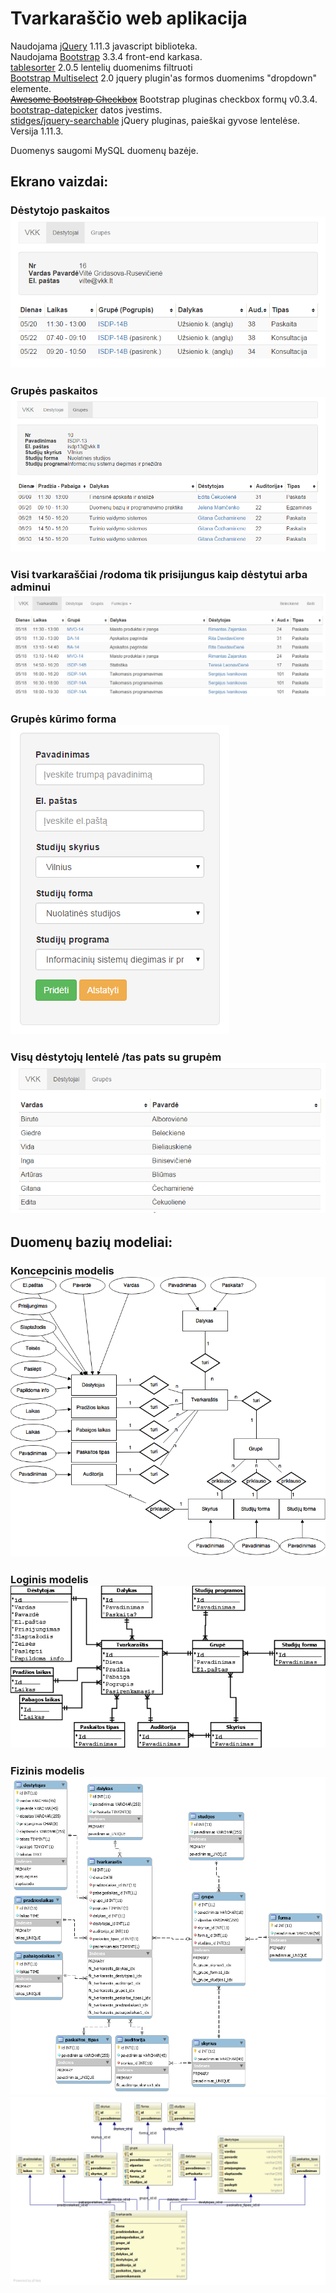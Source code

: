 ﻿Tvarkaraščio web aplikacija
========================

Naudojama [jQuery](https://jquery.com/)  1.11.3  javascript biblioteka.  
Naudojama [Bootstrap](getbootstrap.com "Bootstrap") 3.3.4 front-end karkasa.  
[tablesorter](http://tablesorter.com/docs/) 2.0.5 lentelių duomenims filtruoti  
[Bootstrap Multiselect](https://github.com/davidstutz/bootstrap-multiselect) 2.0 jquery plugin'as formos duomenims "dropdown" elemente.  
<strike>[Awesome Bootstrap Checkbox](https://github.com/flatlogic/awesome-bootstrap-checkbox)</strike> Bootstrap pluginas checkbox formų v0.3.4.  
[bootstrap-datepicker](https://github.com/eternicode/bootstrap-datepicker) datos įvestims.  
[stidges/jquery-searchable](https://github.com/stidges/jquery-searchable) jQuery pluginas, paieškai gyvose lentelėse. Versija 1.11.3.

Duomenys saugomi MySQL duomenų bazėje.

## Ekrano vaizdai:
### Dėstytojo paskaitos ![](images/destytojo_paskaitos.png)
### Grupės paskaitos ![](images/grupes_paskaitos.png)
### Visi tvarkaraščiai /rodoma tik prisijungus kaip dėstytui arba adminui ![](images/tvarkarastis_visi.png)
### Grupės kūrimo forma ![](images/prideti_grupe.png)
### Visų dėstytojų lentelė /tas pats su grupėm ![](images/destytojai_visi.png)


## Duomenų bazių modeliai:
### Koncepcinis modelis ![](images/koncepcinis_modelis_DrawIO.png)

### Loginis modelis ![](images/loginis_modelis_Dia.png)

### Fizinis modelis ![](images/fizinis_modelis_MySQLWorkbench.png) ![](images/fizinis_modelis_PhpStorm.png)

